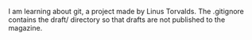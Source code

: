 I am learning about git, a project made by Linus Torvalds.
The .gitignore contains the draft/ directory so that drafts are not published to the magazine.
